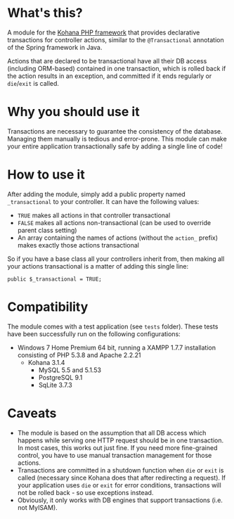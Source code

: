 What's this?
============
A module for the [Kohana PHP framework](http://kohanaframework.org/) that provides declarative transactions for controller actions, similar to the `@Transactional` annotation of the Spring framework in Java.

Actions that are declared to be transactional have all their DB access (including ORM-based) contained in one transaction, which is rolled back if the action results in an exception, and committed if it ends regularly or `die`/`exit` is called.

Why you should use it
=====================
Transactions are necessary to guarantee the consistency of the database. Managing them manually is tedious and error-prone. This module can make your entire application transactionally safe by adding a single line of code! 

How to use it
=============
After adding the module, simply add a public property named `_transactional` to your controller. It can have the following values:

* `TRUE` makes all actions in that controller transactional
* `FALSE` makes all actions non-transactional (can be used to override parent class setting)
* An array containing the names of actions (without the `action_` prefix) makes exactly those actions transactional

So if you have a base class all your controllers inherit from, then making all your actions transactional is a matter of adding this single line:

	public $_transactional = TRUE;

Compatibility
=============
The module comes with a test application (see `tests` folder). These tests have been successfully run on the following configurations:

* Windows 7 Home Premium 64 bit, running a XAMPP 1.7.7 installation consisting of PHP 5.3.8 and Apache 2.2.21
	* Kohana 3.1.4
		* MySQL 5.5 and 5.1.53
		* PostgreSQL 9.1
		* SqLite 3.7.3

	
Caveats
=======
* The module is based on the assumption that all DB access which happens while serving one HTTP request should be in one transaction. In most cases, this works out just fine. If you need more fine-grained control, you have to use manual transaction management for those actions.
* Transactions are committed in a shutdown function when `die` or `exit` is called (necessary since Kohana does that after redirecting a request). If your application uses `die` or `exit` for error conditions, transactions will not be rolled back - so use exceptions instead.
* Obviously, it only works with DB engines that support transactions (i.e. not MyISAM).